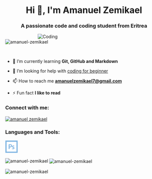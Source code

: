 <h1 align="center">Hi 👋, I'm Amanuel Zemikael</h1>
<h3 align="center">A passionate code and coding student from Eritrea</h3>
<img align="right" alt="Coding" width="400" src="https://cdn.dribbble.com/users/1162077/screenshots/3848914/programmer.gif">

<p align="left"> <img src="https://komarev.com/ghpvc/?username=amanuel-zemikael&label=Profile%20views&color=0e75b6&style=flat" alt="amanuel-zemikael" /> </p>

<p align="left"> <a href="https://twitter.com/" target="blank"><img src="https://img.shields.io/twitter/follow/?logo=twitter&style=for-the-badge" alt="" /></a> </p>

- 🌱 I’m currently learning **Git, GitHub and Markdown**

- 🤝 I’m looking for help with [coding for beginner](https://github.com/amanuel-zemikael/HYFTECHNICAL)

- 📫 How to reach me **amanuelzemikael7@gmail.com**

- ⚡ Fun fact **I like to read**

<h3 align="left">Connect with me:</h3>
<p align="left">
<a href="https://fb.com/amanuel zemikael" target="blank"><img align="center" src="https://raw.githubusercontent.com/rahuldkjain/github-profile-readme-generator/master/src/images/icons/Social/facebook.svg" alt="amanuel zemikael" height="30" width="40" /></a>
</p>

<h3 align="left">Languages and Tools:</h3>
<p align="left"> <a href="https://www.photoshop.com/en" target="_blank" rel="noreferrer"> <img src="https://raw.githubusercontent.com/devicons/devicon/master/icons/photoshop/photoshop-line.svg" alt="photoshop" width="40" height="40"/> </a> </p>

<p><img align="left" src="https://github-readme-stats.vercel.app/api/top-langs?username=amanuel-zemikael&show_icons=true&locale=en&layout=compact" alt="amanuel-zemikael" /></p>

<p>&nbsp;<img align="center" src="https://github-readme-stats.vercel.app/api?username=amanuel-zemikael&show_icons=true&locale=en" alt="amanuel-zemikael" /></p>

<p><img align="center" src="https://github-readme-streak-stats.herokuapp.com/?user=amanuel-zemikael&" alt="amanuel-zemikael" /></p>

